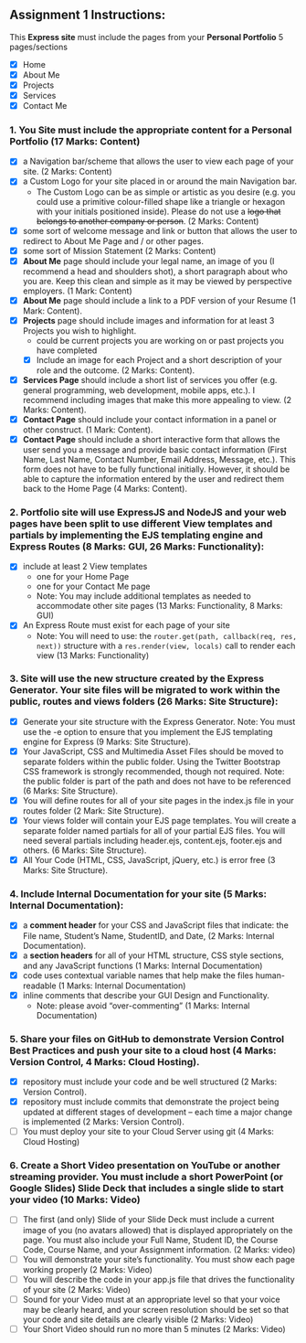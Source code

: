 ## Assignment 1 Instructions:

This **Express site** must include the pages from your **Personal Portfolio** 5 pages/sections

- [x] Home
- [x] About Me
- [x] Projects
- [x] Services
- [x] Contact Me

### 1. You Site must include the appropriate content for a Personal Portfolio (17 Marks: Content)

- [x] a Navigation bar/scheme that allows the user to view each page of your site. (2 Marks: Content)
- [x] a Custom Logo for your site placed in or around the main Navigation bar.
  - The Custom Logo can be as simple or artistic as you desire (e.g. you could use a primitive colour-filled shape like a triangle or hexagon with your initials positioned inside). Please do not use a ~~logo that belongs to another company or person~~. (2 Marks: Content)
- [x] some sort of welcome message and link or button that allows the user to redirect to About Me Page and / or other pages.
- [x] some sort of Mission Statement (2 Marks: Content)
- [x] **About Me** page should include your legal name, an image of you (I recommend a head and shoulders shot), a short paragraph about who you are. Keep this clean and simple as it may be viewed by perspective employers. (1 Mark: Content)
- [x] **About Me** page should include a link to a PDF version of your Resume (1 Mark: Content).
- [x] **Projects** page should include images and information for at least 3 Projects you wish to highlight.
  - could be current projects you are working on or past projects you have completed
  - [x] Include an image for each Project and a short description of your role and the outcome. (2 Marks: Content).
- [x] **Services Page** should include a short list of services you offer (e.g. general programming, web development, mobile apps, etc.). I recommend including images that make this more appealing to view. (2 Marks: Content).
- [x] **Contact Page** should include your contact information in a panel or other construct. (1 Mark: Content).
- [x] **Contact Page** should include a short interactive form that allows the user send you a message and provide basic contact information (First Name, Last Name, Contact Number, Email Address, Message, etc.). This form does not have to be fully functional initially. However, it should be able to capture the information entered by the user and redirect them back to the Home Page (4 Marks: Content).

### 2. Portfolio site will use ExpressJS and NodeJS and your web pages have been split to use different View templates and partials by implementing the EJS templating engine and Express Routes (8 Marks: GUI, 26 Marks: Functionality):

- [x] include at least 2 View templates
  - one for your Home Page
  - one for your Contact Me page
  - Note: You may include additional templates as needed to accommodate other site pages (13 Marks: Functionality, 8 Marks: GUI)
- [x] An Express Route must exist for each page of your site
  - Note: You will need to use: the `router.get(path, callback(req, res, next))` structure with a `res.render(view, locals)` call to render each view (13 Marks: Functionality)

### 3. Site will use the new structure created by the Express Generator. Your site files will be migrated to work within the public, routes and views folders (26 Marks: Site Structure):

- [x] Generate your site structure with the Express Generator. Note: You must use the -e option to ensure that you implement the EJS templating engine for Express (9 Marks: Site Structure).
- [x] Your JavaScript, CSS and Multimedia Asset Files should be moved to separate folders within the public folder. Using the Twitter Bootstrap CSS framework is strongly recommended, though not required. Note: the public folder is part of the path and does not have to be referenced (6 Marks: Site Structure).
- [x] You will define routes for all of your site pages in the index.js file in your routes folder (2 Mark: Site Structure).
- [x] Your views folder will contain your EJS page templates. You will create a separate folder named partials for all of your partial EJS files. You will need several partials including header.ejs, content.ejs, footer.ejs and others. (6 Marks: Site Structure).
- [x] All Your Code (HTML, CSS, JavaScript, jQuery, etc.) is error free (3 Marks: Site Structure).

### 4. Include Internal Documentation for your site (5 Marks: Internal Documentation):

- [x] a **comment header** for your CSS and JavaScript files that indicate: the File name, Student’s Name, StudentID, and Date, (2 Marks: Internal Documentation).
- [x] a **section headers** for all of your HTML structure, CSS style sections, and any JavaScript functions (1 Marks: Internal Documentation)
- [x] code uses contextual variable names that help make the files human-readable (1 Marks: Internal Documentation)
- [x] inline comments that describe your GUI Design and Functionality.
  - Note: please avoid “over-commenting” (1 Marks: Internal Documentation)

### 5. Share your files on GitHub to demonstrate Version Control Best Practices and push your site to a cloud host (4 Marks: Version Control, 4 Marks: Cloud Hosting).

- [x] repository must include your code and be well structured (2 Marks: Version Control).
- [x] repository must include commits that demonstrate the project being updated at different stages of development – each time a major change is implemented (2 Marks: Version Control).
- [ ] You must deploy your site to your Cloud Server using git (4 Marks: Cloud Hosting)

### 6. Create a Short Video presentation on YouTube or another streaming provider. You must include a short PowerPoint (or Google Slides) Slide Deck that includes a single slide to start your video (10 Marks: Video)

- [ ] The first (and only) Slide of your Slide Deck must include a current image of you (no avatars allowed) that is displayed appropriately on the page. You must also include your Full Name, Student ID, the Course Code, Course Name, and your Assignment information. (2 Marks: video)
- [ ] You will demonstrate your site’s functionality. You must show each page working properly (2 Marks: Video)
- [ ] You will describe the code in your app.js file that drives the functionality of your site (2 Marks: Video)
- [ ] Sound for your Video must at an appropriate level so that your voice may be clearly heard, and your screen resolution should be set so that your code and site details are clearly visible (2 Marks: Video)
- [ ] Your Short Video should run no more than 5 minutes (2 Marks: Video)

